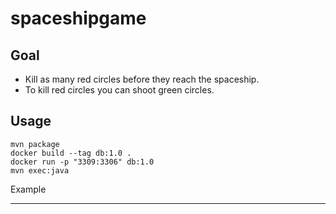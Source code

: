 # spaceshipgame

Goal
----
* Kill as many red circles before they reach the spaceship. 
* To kill red circles you can shoot green circles.

Usage
-----
```
mvn package
docker build --tag db:1.0 .
docker run -p "3309:3306" db:1.0
mvn exec:java
```

Example
___
